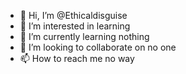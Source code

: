- 👋 Hi, I’m @Ethicaldisguise
- 👀 I’m interested in learning 
- 🌱 I’m currently learning nothing
- 💞️ I’m looking to collaborate on no one
- 📫 How to reach me no way

<!---
Ethicaldisguise/Ethicaldisguise is a ✨ special ✨ repository because its `README.md` (this file) appears on your GitHub profile.
You can click the Preview link to take a look at your changes.
--->
